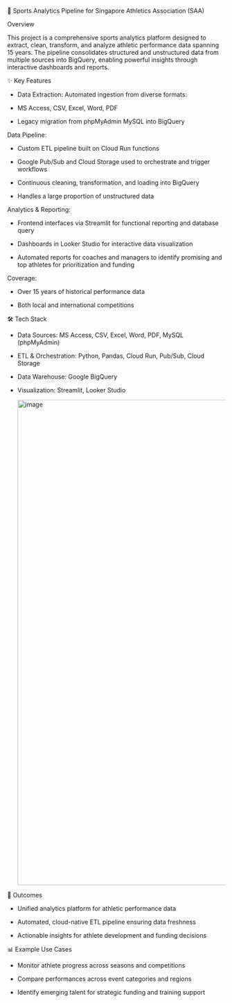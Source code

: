 🏅 Sports Analytics Pipeline for Singapore Athletics Association (SAA)

Overview

This project is a comprehensive sports analytics platform designed to extract, clean, transform, and analyze athletic performance data spanning 15 years. The pipeline consolidates structured and unstructured data from multiple sources into BigQuery, enabling powerful insights through interactive dashboards and reports.

✨ Key Features

- Data Extraction: Automated ingestion from diverse formats:

- MS Access, CSV, Excel, Word, PDF

- Legacy migration from phpMyAdmin MySQL into BigQuery

Data Pipeline:

- Custom ETL pipeline built on Cloud Run functions

- Google Pub/Sub and Cloud Storage used to orchestrate and trigger workflows

- Continuous cleaning, transformation, and loading into BigQuery

- Handles a large proportion of unstructured data

Analytics & Reporting:

- Frontend interfaces via Streamlit for functional reporting and database query

- Dashboards in Looker Studio for interactive data visualization

- Automated reports for coaches and managers to identify promising and top athletes for prioritization and funding

Coverage:

- Over 15 years of historical performance data

- Both local and international competitions

🛠️ Tech Stack

- Data Sources: MS Access, CSV, Excel, Word, PDF, MySQL (phpMyAdmin)

- ETL & Orchestration: Python, Pandas, Cloud Run, Pub/Sub, Cloud Storage

- Data Warehouse: Google BigQuery

- Visualization: Streamlit, Looker Studio

  <img width="2168" height="1118" alt="image" src="https://github.com/user-attachments/assets/6e65e669-c613-4a82-8cd0-bc54826d8223" />


🚀 Outcomes

- Unified analytics platform for athletic performance data

- Automated, cloud-native ETL pipeline ensuring data freshness

- Actionable insights for athlete development and funding decisions

📊 Example Use Cases

- Monitor athlete progress across seasons and competitions

- Compare performances across event categories and regions

- Identify emerging talent for strategic funding and training support

